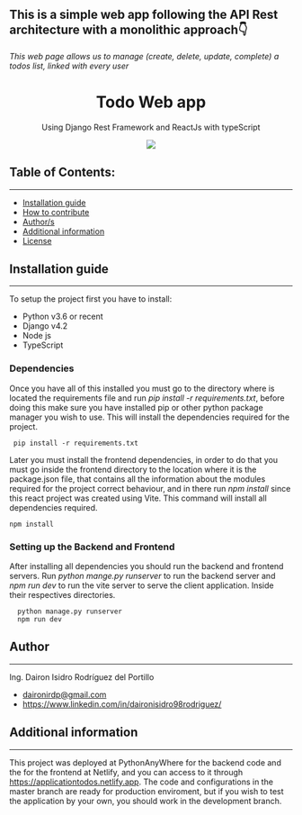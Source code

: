 ## This is a simple web app following the API Rest architecture with a monolithic approach👇


*This web page allows us to manage (create, delete, update, complete) a todos list, linked with every user*

<h1 align="center"> Todo Web app</h1>
<p align="center"> Using Django Rest Framework and ReactJs with typeScript</p>
<p align="center">
<img width='' src="https://miro.medium.com/v2/resize:fit:744/1*uZoN-dhttTLYdUsA7nyZSA.jpeg"/></p> 

## Table of Contents:
---

- [Installation guide](#Installation-guide)
- [How to contribute](#How-to-contribute)
- [Author/s](#Author/s)
- [Additional information](#Additional-information)
- [License](#License)


 	
## Installation guide
---
To setup the project first you have to install:
- Python v3.6 or recent
- Django v4.2
- Node js
- TypeScript

### Dependencies
Once you have all of this installed you must go to the directory where is located the requirements file and run   *pip install -r requirements.txt*, before doing this make sure you have installed pip or other python package manager you wish to use. This will install the dependencies required for the project.

     pip install -r requirements.txt

Later you must install the frontend dependencies, in order to do that you must go inside the frontend directory to the location where it is the package.json file, that contains all the information about the modules required for the project correct behaviour, and in there run *npm install* since this react project was created using Vite. This command will install all dependencies required.

    npm install

    


### Setting up the Backend and Frontend
After installing all dependencies you should run the backend and frontend servers. Run *python mange.py runserver* to run the backend server and *npm run dev* to run the vite server to serve the client application. Inside their respectives directories.

      python manage.py runserver
      npm run dev 

## Author
---
Ing. Dairon Isidro Rodríguez del Portillo
- daironirdp@gmail.com
- https://www.linkedin.com/in/daironisidro98rodriguez/


## Additional information
---
This project was deployed at PythonAnyWhere for the backend code and the for the frontend at Netlify, and you can access to it through https://applicationtodos.netlify.app. The code and configurations in the master branch are ready for production enviroment, but if you wish to test the application by your own, you should work in the development branch.

